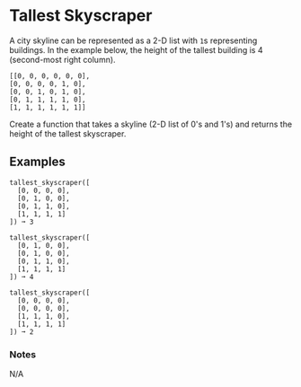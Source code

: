 # Tallest Skyscraper

A city skyline can be represented as a 2-D list with `1`s representing buildings. In the example below, the height of the tallest building is 4 (second-most right column).

```
[[0, 0, 0, 0, 0, 0],
[0, 0, 0, 0, 1, 0],
[0, 0, 1, 0, 1, 0],
[0, 1, 1, 1, 1, 0],
[1, 1, 1, 1, 1, 1]]
```

Create a function that takes a skyline (2-D list of 0's and 1's) and returns the height of the tallest skyscraper.

## Examples

```
tallest_skyscraper([
  [0, 0, 0, 0],
  [0, 1, 0, 0],
  [0, 1, 1, 0],
  [1, 1, 1, 1]
]) ➞ 3

tallest_skyscraper([
  [0, 1, 0, 0],
  [0, 1, 0, 0],
  [0, 1, 1, 0],
  [1, 1, 1, 1]
]) ➞ 4

tallest_skyscraper([
  [0, 0, 0, 0],
  [0, 0, 0, 0],
  [1, 1, 1, 0],
  [1, 1, 1, 1]
]) ➞ 2
```

### Notes

N/A